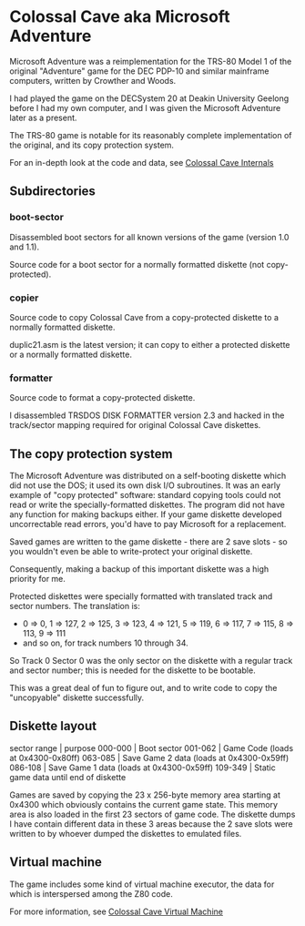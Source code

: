 # Colossal Cave aka Microsoft Adventure

Microsoft Adventure was a reimplementation for the TRS-80 Model 1
of the original "Adventure" game for the DEC PDP-10 and similar
mainframe computers, written by Crowther and Woods.

I had played the game on the DECSystem 20 at Deakin University Geelong
before I had my own computer, and I was given the Microsoft Adventure
later as a present.

The TRS-80 game is notable for its reasonably complete implementation of
the original, and its copy protection system.

For an in-depth look at the code and data, see
[Colossal Cave Internals](INTERNALS.md)

## Subdirectories

### boot-sector

Disassembled boot sectors for all known versions of the game
(version 1.0 and 1.1).

Source code for a boot sector for a normally formatted diskette
(not copy-protected).

### copier

Source code to copy Colossal Cave from a copy-protected diskette
to a normally formatted diskette.

duplic21.asm is the latest version; it can copy to either a protected
diskette or a normally formatted diskette.

### formatter

Source code to format a copy-protected diskette.

I disassembled TRSDOS DISK FORMATTER version 2.3 and hacked
in the track/sector mapping required for original Colossal
Cave diskettes.

## The copy protection system

The Microsoft Adventure was distributed on a self-booting diskette
which did not use the DOS; it used its own disk I/O subroutines. It
was an early example of "copy protected" software: standard copying
tools could not read or write the specially-formatted diskettes. The
program did not have any function for making backups either. If your
game diskette developed uncorrectable read errors, you'd have to pay
Microsoft for a replacement.

Saved games are written to the game diskette - there are 2 save slots -
so you wouldn't even be able to write-protect your original diskette.

Consequently, making a backup of this important diskette was a high
priority for me.

Protected diskettes were specially formatted with translated
track and sector numbers. The translation is:

* 0 => 0, 1 => 127, 2 => 125, 3 => 123, 4 => 121, 5 => 119, 6 => 117, 7 => 115, 8 => 113, 9 => 111
* and so on, for track numbers 10 through 34.

So Track 0 Sector 0 was the only sector on the diskette with a
regular track and sector number; this is needed for the diskette to
be bootable.

This was a great deal of fun to figure out, and to write code to copy
the "uncopyable" diskette successfully.

## Diskette layout

sector range | purpose
000-000 | Boot sector
001-062 | Game Code (loads at 0x4300-0x80ff)
063-085 | Save Game 2 data (loads at 0x4300-0x59ff)
086-108 | Save Game 1 data (loads at 0x4300-0x59ff)
109-349 | Static game data until end of diskette

Games are saved by copying the 23 x 256-byte memory area starting at
0x4300 which obviously contains the current game state. This memory area
is also loaded in the first 23 sectors of game code. The diskette dumps
I have contain different data in these 3 areas because the 2 save slots
were written to by whoever dumped the diskettes to emulated files.

## Virtual machine

The game includes some kind of virtual machine executor, the data
for which is interspersed among the Z80 code.

For more information, see [Colossal Cave Virtual Machine](VM.md)
